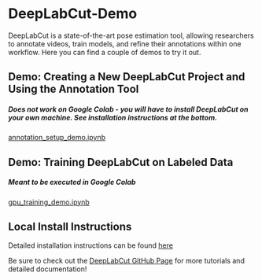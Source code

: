 # DeepLabCut-Demo
DeepLabCut is a state-of-the-art pose estimation tool, allowing researchers to annotate videos, train models, and refine their annotations within one workflow. Here you can find a couple of demos to try it out.

## Demo: Creating a New DeepLabCut Project and Using the Annotation Tool
##### Does not work on Google Colab - you will have to install DeepLabCut on your own machine. See installation instructions at the bottom.
[annotation_setup_demo.ipynb](./annotation_setup_demo.ipynb)

## Demo: Training DeepLabCut on Labeled Data
##### Meant to be executed in Google Colab
[gpu_training_demo.ipynb](./gpu_training_demo.ipynb)

## Local Install Instructions
Detailed installation instructions can be found [here](https://github.com/AlexEMG/DeepLabCut/blob/master/docs/installation.md)

Be sure to check out the [DeepLabCut GitHub Page](https://github.com/AlexEMG/DeepLabCut) for more tutorials and detailed documentation!
